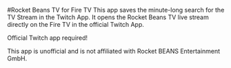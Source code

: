 #Rocket Beans TV for Fire TV
This app saves the minute-long search for the TV Stream in the Twitch App.
It opens the Rocket Beans TV live stream directly on the Fire TV in the official Twitch App.

Official Twitch app required!

This app is unofficial and is not affiliated with Rocket BEANS Entertainment GmbH.
